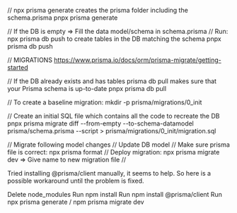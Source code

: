 // npx prisma generate creates the prisma folder including the schema.prisma
pnpx prisma generate

// If the DB is empty => Fill the data model/schema in schema.prisma
// Run: npx prisma db push to create tables in the DB matching the schema
pnpx prisma db push

// MIGRATIONS
https://www.prisma.io/docs/orm/prisma-migrate/getting-started

// If the DB already exists and has tables prisma db pull makes sure that your Prisma schema is up-to-date
pnpx prisma db pull

// To create a baseline migration:
mkdir -p prisma/migrations/0_init

// Create an initial SQL file which contains all the code to recreate the DB
pnpx prisma migrate diff --from-empty --to-schema-datamodel prisma/schema.prisma --script > prisma/migrations/0_init/migration.sql

// Migrate following model changes
//      Update DB model
//      Make sure prisma file is correct: npx prisma format
//      Deploy migration: npx prisma migrate dev    => Give name to new migration file
//      


Tried installing @prisma/client manually, it seems to help. So here is a possible workaround until the problem is fixed.

Delete node_modules
Run npm install
Run npm install @prisma/client
Run npx prisma generate / npm prisma migrate dev
